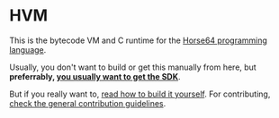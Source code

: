 
HVM
===

This is the bytecode VM and C runtime for the
[Horse64 programming language](https://horse64.org/).

Usually, you don't want to build or get this manually from
here, but **preferrably, [you usually
want to get the SDK](https://horse64.org/download)**.

But if you really want to, [read how to build it
yourself](BUILD.md). For contributing, [check
the general contribution guidelines](
https://horse64.org/docs/How%20to%20Contribute).


